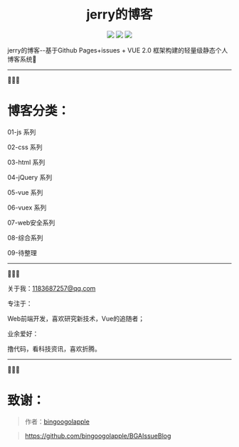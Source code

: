 <div align="center">
    <h1>jerry的博客</h1>
</div>

<p align="center">
    <a href="#GitHub issues" alt="GitHub issues">
        <img src="https://img.shields.io/github/issues/JerryWang1996/jerrywangBlog.svg?style=social" /></a>
<a href="#GitHub forks" alt="GitHub forks">
        <img src="https://img.shields.io/github/forks/JerryWang1996/jerrywangBlog.svg?style=social" /></a>
<a href="#GitHub stars" alt="GitHub stars">
        <img src="https://img.shields.io/github/stars/JerryWang1996/jerrywangBlog.svg?style=social" /></a>
</p>

jerry的博客--基于Github Pages+issues + VUE 2.0 框架构建的轻量级静态个人博客系统💎

------

💓💓💓
# 博客分类：

01-js 系列

02-css 系列

03-html 系列

04-jQuery 系列

05-vue 系列

06-vuex 系列

07-web安全系列

08-综合系列

09-待整理

------

💓💓💓

关于我：1183687257@qq.com

专注于：

Web前端开发，喜欢研究新技术，Vue的追随者；

业余爱好：

撸代码，看科技资讯，喜欢折腾。

------

💓💓💓

# 致谢：

> 作者：[bingoogolapple](https://github.com/bingoogolapple)

> https://github.com/bingoogolapple/BGAIssueBlog

